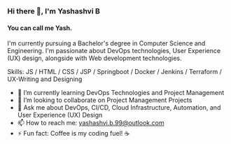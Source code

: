 ### Hi there 👋, I'm Yashashvi B
#### You can call me Yash.
I'm currently pursuing a Bachelor's degree in Computer Science and Engineering. I'm passionate about DevOps technologies, User Experience (UX) design, alongside with Web development technologies.


Skills: JS / HTML / CSS / JSP / Springboot / Docker / Jenkins / Terraform / UX-Writing and Designing

- 🌱 I’m currently learning DevOps Technologies and Project Management 
- 👯 I’m looking to collaborate on Project Management Projects 
- 💬 Ask me about DevOps, CI/CD, Cloud Infrastructure, Automation, and User Experience (UX) Design 
- 📫 How to reach me: yashashvi.b.99@outlook.com 
- ⚡ Fun fact: Coffee is my coding fuel! ☕️ 

